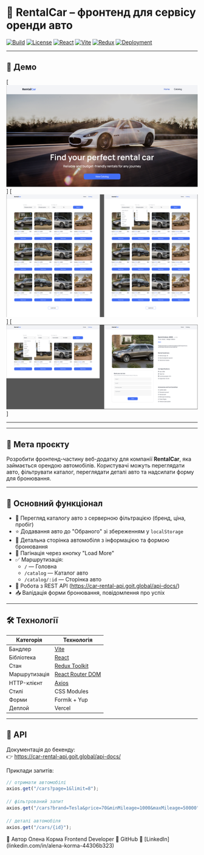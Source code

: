 # 🚗 RentalCar – фронтенд для сервісу оренди авто

[![Build](https://img.shields.io/badge/build-passing-brightgreen.svg)](https://vitejs.dev/)
[![License](https://img.shields.io/badge/license-MIT-blue.svg)](LICENSE)
[![React](https://img.shields.io/badge/React-18.x-blue?logo=react)](https://reactjs.org/)
[![Vite](https://img.shields.io/badge/Vite-5.x-yellow?logo=vite)](https://vitejs.dev/)
[![Redux](https://img.shields.io/badge/Redux--Toolkit-global--state-purple)](https://redux-toolkit.js.org/)
[![Deployment](https://img.shields.io/badge/Deploy-Live-green)](https://your-live-demo-link.com)

---

## 📸 Демо

[![Demo Screenshot](<./src/assets/Demo%20Screenshot(1).png>)]
[![Demo Screenshot](<./src/assets/Demo%20Screenshot(2).png>)]
[![Demo Screenshot](<./src/assets/Demo%20Screenshot(3).png>)]

---

---

## 📌 Мета проєкту

Розробити фронтенд-частину веб-додатку для компанії **RentalCar**, яка займається орендою автомобілів. Користувачі можуть переглядати авто, фільтрувати каталог, переглядати деталі авто та надсилати форму для бронювання.

---

## 🧩 Основний функціонал

- 🔎 Перегляд каталогу авто з серверною фільтрацією (бренд, ціна, пробіг)
- ⭐ Додавання авто до "Обраного" зі збереженням у `localStorage`
- 📄 Детальна сторінка автомобіля з інформацією та формою бронювання
- 🚀 Пагінація через кнопку "Load More"
- ✅ Маршрутизація:
  - `/` — Головна
  - `/catalog` — Каталог авто
  - `/catalog/:id` — Сторінка авто
- 📡 Робота з REST API (https://car-rental-api.goit.global/api-docs/)
- 📥 Валідація форми бронювання, повідомлення про успіх

---

## 🛠️ Технології

| Категорія     | Технологія                                     |
| ------------- | ---------------------------------------------- |
| Бандлер       | [Vite](https://vitejs.dev/)                    |
| Бібліотека    | [React](https://reactjs.org/)                  |
| Стан          | [Redux Toolkit](https://redux-toolkit.js.org/) |
| Маршрутизація | [React Router DOM](https://reactrouter.com/)   |
| HTTP-клієнт   | [Axios](https://axios-http.com/)               |
| Стилі         | CSS Modules                                    |
| Форми         | Formik + Yup                                   |
| Деплой        | Vercel                                         |

---

## 🔗 API

Документація до бекенду:  
👉 https://car-rental-api.goit.global/api-docs/

Приклади запитів:

```js
// отримати автомобілі
axios.get("/cars?page=1&limit=8");

// фільтрований запит
axios.get("/cars?brand=Tesla&price=70&minMileage=1000&maxMileage=50000");

// деталі автомобіля
axios.get("/cars/{id}");
```

👤 Автор
Олена Корма
Frontend Developer
🔗 GitHub
🔗 [LinkedIn] (linkedin.com/in/alena-korma-44306b323)
